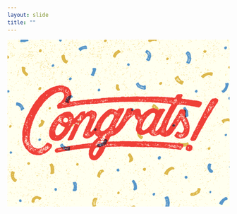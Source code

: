 ```yaml
---
layout: slide
title: ""
---
```



<img src="images/congrats-ani.gif" class="noprint" alt="Congrats Animated GIF" />
